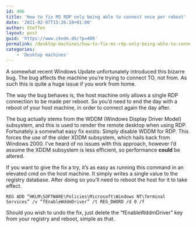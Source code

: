 ```yaml
---
id: 406
title: 'How to fix MS RDP only being able to connect once per reboot'
date: '2021-02-07T15:26:10+01:00'
author: Steffen
layout: post
guid: 'https://www.ckode.dk/?p=406'
permalink: /desktop-machines/how-to-fix-ms-rdp-only-being-able-to-connect-once-per-reboot/
categories:
    - 'Desktop machines'
---
```


A somewhat recent Windows Update unfortunately introduced this bizarre bug. The bug affects the machine you’re trying to connect TO, not from. As such this is quite a huge issue if you work from home.

The way the bug behaves is, the host machine only allows a single RDP connection to be made per reboot. So you’d need to end the day with a reboot of your host machine, in order to connect again the day after.

The bug actually stems from the WDDM (Windows Display Driver Model) subsystem, and this is used to render the remote desktop when using RDP. Fortunately a somewhat easy fix exists: Simply disable WDDM for RDP. This forces the use of the older XDDM subsystem, which hails back from Windows 2000. I’ve heard of no issues with this approach, however I’d assume the XDDM subsystem is less efficient, so performance **could** be altered.

If you want to give the fix a try, it’s as easy as running this command in an elevated cmd on the host machine. It simply writes a single value to the registry database. After doing so you’ll need to reboot the host for it to take effect.

`REG ADD “HKLM\SOFTWARE\Policies\Microsoft\Windows NT\Terminal Services” /v “fEnableWddmDriver” /t REG_DWORD /d 0 /f`

Should you wish to undo the fix, just delete the “fEnableWddmDriver” key from your registry and reboot, simple as that.
